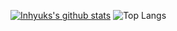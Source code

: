 [![Inhyuks's github stats](https://github-readme-stats.vercel.app/api?username=inhyuks)](https://github.com/anuraghazra/github-readme-stats)
![Top Langs](https://github-readme-stats.vercel.app/api/top-langs/?username=inhyuks)


<!--
**inhyuks/inhyuks** is a ✨ _special_ ✨ repository because its `README.md` (this file) appears on your GitHub profile.

Here are some ideas to get you started:

- 🔭 I’m currently working on ...
- 🌱 I’m currently learning ...
- 👯 I’m looking to collaborate on ...
- 🤔 I’m looking for help with ...
- 💬 Ask me about ...
- 📫 How to reach me: ...
- 😄 Pronouns: ...
- ⚡ Fun fact: ...
-->
